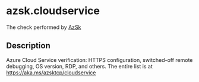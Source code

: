 # azsk.cloudservice

The check performed by [AzSk](https://azsk.azurewebsites.net/)

## Description

Azure Cloud Service verification: HTTPS configuration, switched-off remote debugging, OS version, RDP, and others. The entire list is at https://aka.ms/azsktcp/cloudservice
